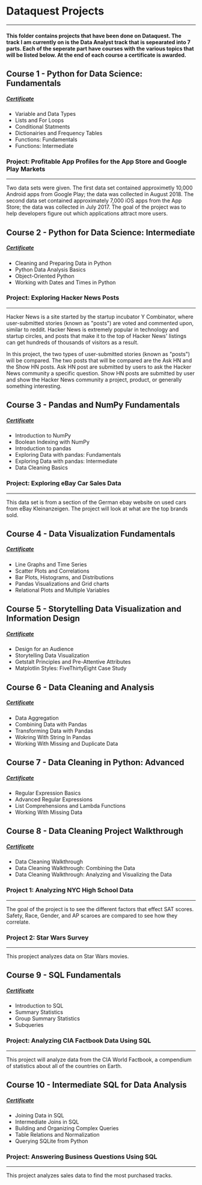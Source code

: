 # Dataquest Projects
___

#### This folder contains projects that have been done on Dataquest. The track I am currently on is the Data Analyst track that is sepearated into 7 parts. Each of the seperate part have courses with the various topics that will be listed below. At the end of each course a certificate is awarded.

## Course 1 - Python for Data Science: Fundamentals
##### [Certificate](https://app.dataquest.io/view_cert/4N0T8L65JBP0QQMUOQ9P/)
* Variable and Data Types
* Lists and For Loops
* Conditional Statments
* Dictionairies and Frequency Tables
* Functions: Fundamentals
* Functions: Intermediate
### Project: Profitable App Profiles for the App Store and Google Play Markets
___
Two data sets were given. The first data set contained approximetly 10,000 Android apps from Google Play; the data was collected in August 2018. The second data set contained approximately 7,000 iOS apps from the App Store; the data was collected in July 2017. The goal of the project was to help developers figure out which applications attract more users.

## Course 2 - Python for Data Science: Intermediate
##### [Certificate](https://app.dataquest.io/view_cert/TX1H36TOCK8FFTYSBO39/)
* Cleaning and Preparing Data in Python
* Python Data Analysis Basics
* Object-Oriented Python
* Working with Dates and Times in Python
### Project: Exploring Hacker News Posts
___
Hacker News is a site started by the startup incubator Y Combinator, where user-submitted stories (known as "posts") are voted and commented upon, similar to reddit. Hacker News is extremely popular in technology and startup circles, and posts that make it to the top of Hacker News' listings can get hundreds of thousands of visitors as a result.

In this project, the two types of user-submitted stories (known as "posts") will be compared. The two posts that will be compared are the Ask HN and the Show HN posts. Ask HN post are submitted by users to ask the Hacker News community a specific question. Show HN posts are submitted by user and show the Hacker News community a project, product, or generally something interesting.

## Course 3 - Pandas and NumPy Fundamentals
##### [Certificate](https://app.dataquest.io/view_cert/F9LLKJJ3XR8SKRIYPVSK/)
* Introduction to NumPy
* Boolean Indexing with NumPy
* Introduction to pandas
* Exploring Data with pandas: Fundamentals
* Exploring Data with pandas: Intermediate
* Data Cleaning Basics
### Project: Exploring eBay Car Sales Data
___
This data set is from a section of the German ebay website on used cars from eBay Kleinanzeigen. The project will look at what are the top brands sold.

## Course 4 - Data Visualization Fundamentals
##### [Certificate](https://app.dataquest.io/view_cert/VXNY6P7M3T1TKVSP7G62/)
* Line Graphs and Time Series
* Scatter Plots and Correlations
* Bar Plots, Histograms, and Distributions
* Pandas Visualizations and Grid charts
* Relational Plots and Multiple Variables

## Course 5 - Storytelling Data Visualization and Information Design
##### [Certificate](https://app.dataquest.io/view_cert/NUI361PYHFQQHNSOQXZF/)
* Design for an Audience
* Storytelling Data Visualization
* Getstalt Principles and Pre-Attentive Attributes
* Matplotlin Styles: FiveThirtyEight Case Study

## Course 6 - Data Cleaning and Analysis
##### [Certificate](https://app.dataquest.io/view_cert/I5S8PREHECAHMUGFB996/)
* Data Aggregation
* Combining Data with Pandas
* Transforming Data with Pandas
* Wokring With String In Pandas
* Working With Missing and Duplicate Data

## Course 7 - Data Cleaning in Python: Advanced
##### [Certificate](https://app.dataquest.io/view_cert/D61HBBI7ZZ7QYYU5NKY2/)
* Regular Expression Basics
* Advanced Regular Expressions
* List Comprehensions and Lambda Functions
* Working With Missing Data

## Course 8 - Data Cleaning Project Walkthrough
##### [Certificate](https://app.dataquest.io/view_cert/6YZN61DYNSY2TAJ5CYUZ/)
* Data Cleaning Walkthrough
* Data Cleaning Walkthrough: Combining the Data
* Data Cleaning Walkthrough: Analyzing and Visualizing the Data

### Project 1:  Analyzing NYC High School Data
___
The goal of the project is to see the different factors that effect SAT scores. Safety, Race, Gender, and AP scaroes are compared to see how they correlate.

### Project 2: Star Wars Survey
___
This propject analyzes data on Star Wars movies.

## Course 9 - SQL Fundamentals
##### [Certificate](https://app.dataquest.io/view_cert/TDJOR1ZEETJ4TNHVG4PI/)
* Introduction to SQL
* Summary Statistics
* Group Summary Statistics
* Subqueries
### Project: Analyzing CIA Factbook Data Using SQL
___
This project will analyze data from the CIA World Factbook, a compendium of statistics about all of the countries on Earth. 

## Course 10 - Intermediate SQL for Data Analysis
##### [Certificate](https://app.dataquest.io/view_cert/TDJOR1ZEETJ4TNHVG4PI/)
* Joining Data in SQL
* Intermediate Joins in SQL
* Building and Organizing Complex Queries
* Table Relations and Normalization
* Querying SQLite from Python
### Project: Answering Business Questions Using SQL
___
This project analyzes sales data to find the most purchased tracks.

